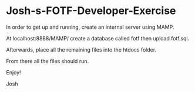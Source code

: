 # Josh-s-FOTF-Developer-Exercise

In order to get up and running, create an internal server using MAMP.

At localhost:8888/MAMP/ create a database called fotf then upload fotf.sql.

Afterwards, place all the remaining files into the htdocs folder.

From there all the files should run.

Enjoy!

Josh
